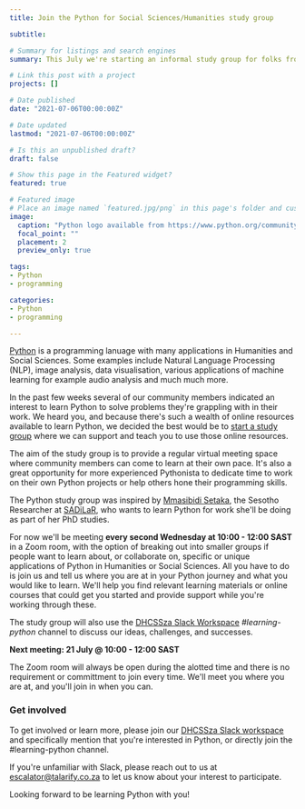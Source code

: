 ```yaml
---
title: Join the Python for Social Sciences/Humanities study group

subtitle: 

# Summary for listings and search engines
summary: This July we're starting an informal study group for folks from Humanities or Social Sciences who want to learn Python or want to enhance their Python skills. Read more and join us!

# Link this post with a project
projects: []

# Date published
date: "2021-07-06T00:00:00Z"

# Date updated
lastmod: "2021-07-06T00:00:00Z"

# Is this an unpublished draft?
draft: false

# Show this page in the Featured widget?
featured: true

# Featured image
# Place an image named `featured.jpg/png` in this page's folder and customize its options here.
image:
  caption: "Python logo available from https://www.python.org/community/logos/"
  focal_point: ""
  placement: 2
  preview_only: true

tags:
- Python
- programming

categories:
- Python
- programming

---
```


[Python](https://www.python.org/) is a programming lanuage with many applications in Humanities and Social Sciences. Some examples include Natural Language Processing (NLP), image analysis, data visualisation, various applications of machine learning for example audio analysis and much much more.

In the past few weeks several of our community members indicated an interest to learn Python to solve problems they're grappling with in their work. We heard you, and because there's such a wealth of online resources available to learn Python, we decided the best would be to [start a study group](#get-involved) where we can support and teach you to use those online resources.

The aim of the study group is to provide a regular virtual meeting space where community members can come to learn at their own pace. It's also a great opportunity for more experienced Pythonista to dedicate time to work on their own Python projects or help others hone their programming skills. 

The Python study group was inspired by [Mmasibidi Setaka](https://www.sadilar.org/index.php/en/9-about/65-researcher-sesotho), the Sesotho Researcher at [SADiLaR](https://sadilar.org), who wants to learn Python for work she'll be doing as part of her PhD studies. 

For now we'll be meeting **every second Wednesday at 10:00 - 12:00 SAST** in a Zoom room, with the option of breaking out into smaller groups if people want to learn about, or collaborate on, specific or unique applications of Python in Humanities or Social Sciences. All you have to do is join us and tell us where you are at in your Python journey and what you would like to learn. We'll help you find relevant learning materials or online courses that could get you started and provide support while you're working through these. 

The study group will also use the [DHCSSza Slack Workspace](https://escalator.sadilar.org/post/connect-with-the-community/) *#learning-python* channel to discuss our ideas, challenges, and successes.

**Next meeting: 21 July @ 10:00 - 12:00 SAST**

The Zoom room will always be open during the alotted time and there is no requirement or committment to join every time. We'll meet you where you are at, and you'll join in when you can.

### Get involved

To get involved or learn more, please join our [DHCSSza Slack workspace](https://escalator.sadilar.org/post/connect-with-the-community/) and specifically mention that you're interested in Python, or directly join the #learning-python channel.

If you're unfamiliar with Slack, please reach out to us at [escalator@talarify.co.za](mailto:escalator@talarify.co.za) to let us know about your interest to participate.

Looking forward to be learning Python with you!






